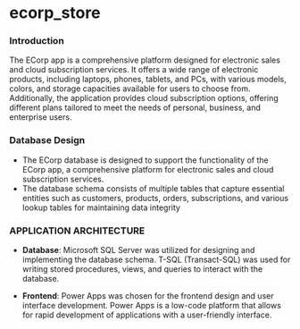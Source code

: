 # ecorp_store

### Introduction

The ECorp app is a comprehensive platform designed for electronic sales and cloud subscription services. It offers a wide range of electronic products, including laptops, phones, tablets, and PCs, with various models, colors, and storage capacities available for users to choose from. Additionally, the application provides cloud subscription options, offering different plans tailored to meet the needs of personal, business, and enterprise users.

### Database Design

- The ECorp database is designed to support the functionality of the ECorp app, a comprehensive platform for electronic sales and cloud subscription services.
- The database schema consists of multiple tables that capture essential entities such as customers, products, orders, subscriptions, and various lookup tables for maintaining data integrity

### APPLICATION ARCHITECTURE

- **Database**: Microsoft SQL Server was utilized for designing and implementing the database schema. T-SQL (Transact-SQL) was used for writing stored procedures, views, and queries to interact with the database.

- **Frontend**: Power Apps was chosen for the frontend design and user interface development. Power Apps is a low-code platform that allows for rapid development of applications with a user-friendly interface.
